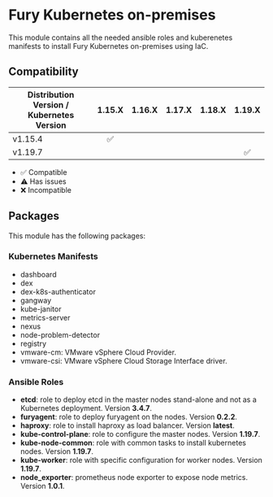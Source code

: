 # Fury Kubernetes on-premises

This module contains all the needed ansible roles and kuberenetes manifests to install Fury Kubernetes on-premises using IaC.

## Compatibility

| Distribution Version / Kubernetes Version | 1.15.X             | 1.16.X             | 1.17.X             | 1.18.X             | 1.19.X             |
|-------------------------------------------|:------------------:|:------------------:|:------------------:|:------------------:|:------------------:|
| v1.15.4                                   | :white_check_mark: |                    |                    |                    |                    |
| v1.19.7                                   |                    |                    |                    |                    | :white_check_mark: |

- :white_check_mark: Compatible
- :warning: Has issues
- :x: Incompatible

## Packages

This module has the following packages:

### Kubernetes Manifests

- dashboard
- dex
- dex-k8s-authenticator
- gangway
- kube-janitor
- metrics-server
- nexus
- node-problem-detector
- registry
- vmware-cm: VMware vSphere Cloud Provider.
- vmware-csi: VMware vSphere Cloud Storage Interface driver.

### Ansible Roles

- **etcd**: role to deploy etcd in the master nodes stand-alone and not as a Kubernetes deployment. Version **3.4.7**.
- **furyagent**: role to deploy furyagent on the nodes. Version **0.2.2**.
- **haproxy**: role to install haproxy as load balancer. Version **latest**.
- **kube-control-plane**: role to configure the master nodes. Version **1.19.7**.
- **kube-node-common**: role with common tasks to install kubernetes nodes. Version **1.19.7**.
- **kube-worker**: role with specific configuration for worker nodes. Version **1.19.7**.
- **node_exporter**: prometheus node exporter to expose node metrics. Version **1.0.1**.
